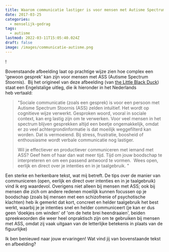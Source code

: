 ```yaml
---
title: Waarom communicatie lastiger is voor mensen met Autisme Spectrum Stoornis (ASS)
date: 2017-03-25
categories:
  - menselijk-gedrag
tags:
  - autisme
lastmod: 2022-03-11T15:05:40.024Z
draft: false
image: /images/communicatie-autisme.png
---
```

!

Bovenstaande afbeelding laat op prachtige wijze zien hoe complex een 'gewoon gesprek' kan zijn voor mensen met ASS (Autisme Spectrum Stoornis).  Bij het origineel van deze afbeelding (van [the Little Black Duck](https://www.thelittleblackduck.com.au/product/autism-and-communication/)) staat een Engelstalige uitleg, die ik hieronder in het Nederlands heb vertaald:

> "Sociale communicatie (zoals een gesprek) is voor een persoon met Autisme Spectrum Stoornis (ASS) zelden intuïtief. Het wordt op cognitieve wijze verwerkt. Gesproken woord, vooral in sociale context, kan erg lastig zijn om te verwerken. Voor veel mensen in het spectrum blijven gesprekken altijd een beetje ongemakkelijk, omdat er zo veel achtergrondinformatie is dat moeilijk weggefilterd kan worden. Dat is vermoeiend. Bij stress, frustratie, boosheid of enthousiasme wordt verbale communicatie nog lastiger.
>
> Wil je effectiever en productiever communiceren met iemand met ASS? Geef hem of haar dan wat meer tijd. Tijd om jouw boodschap te interpreteren en om een passend antwoord te vormen.  Wees open, eerlijk en direct over je intenties en in je taalgebruik. "

Een sterke en herkenbare tekst, wat mij betreft. De tips over de manier van communiceren (open, eerlijk en direct over intenties en in je taalgebruik) vind ik erg waardevol. Overigens niet alleen bij mensen met ASS; ook bij mensen die zich om andere redenen moeilijk kunnen focussen op je boodschap (zoals bij mensen met een schizofrenie of psychotische klachten) heb ik gemerkt dat kort, concreet en helder taalgebruik het best werkt, waarbij je je intenties snel en helder communiceert (je kan er dus geen 'doekjes om winden' of 'om de hete brei heendraaien', beiden spreekwoorden die weer heel onpraktisch zijn om te gebruiken bij mensen met ASS, omdat zij vaak uitgaan van de letterlijke betekenis in plaats van de figuurlijke)

Ik ben benieuwd naar jouw ervaringen! Wat vind jij van bovenstaande tekst en afbeelding?